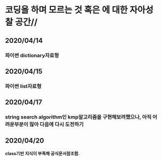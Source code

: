 # 코딩을 하며 모르는 것 혹은 에 대한 **자아성찰** 공간//


## 2020/04/14
### 파이썬 dictionary자료형

## 2020/04/15
### 파이썬 list자료형

## 2020/04/17
### string search algorithm인 kmp알고리즘을 구현해보려했으나, 아직 어려운부분이 많아 다음에 다시 도전하기

## 2020/04/20
#### class기반 지식이 부족해 공식문서참조함.
